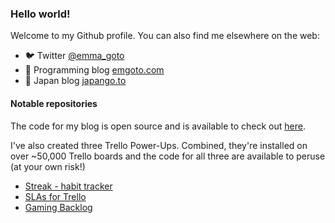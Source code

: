 ### Hello world!

Welcome to my Github profile. You can also find me elsewhere on the web:

* 🐦 Twitter [@emma_goto](https://www.twitter.com/emma_goto)
* 📖 Programming blog [emgoto.com](https://www.emgoto.com)
* 🗼 Japan blog [japango.to](https://www.japango.to)

#### Notable repositories
The code for my blog is open source and is available to check out [here](https://github.com/emgoto/emgoto.com).

I've also created three Trello Power-Ups. Combined, they're installed on over ~50,000 Trello boards and the code for all three are available to peruse (at your own risk!)

* [Streak - habit tracker](https://github.com/emgoto/streak)
* [SLAs for Trello](https://github.com/emgoto/trello-sla)
* [Gaming Backlog](https://github.com/emgoto/gaming-backlog)


